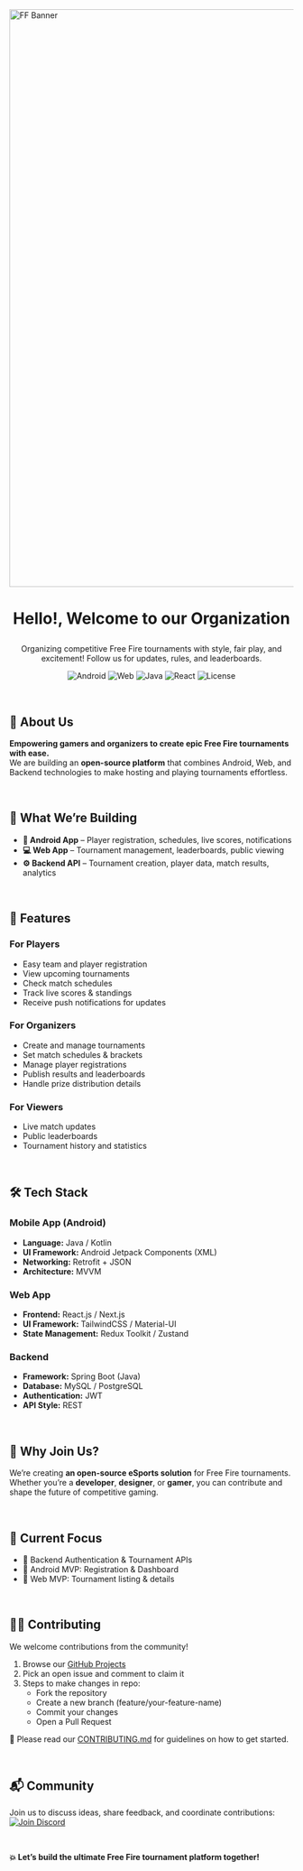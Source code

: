 <img width="1536" height="1024" alt="FF Banner" src="https://github.com/user-attachments/assets/aa944cd6-bacd-443b-b6e1-21bce138eae8" />

<h1>
 <p align="center">
 Hello!, Welcome to our Organization
</p>
</h1>

<p align="center">
  Organizing competitive Free Fire tournaments with style, fair play, and excitement!  
  Follow us for updates, rules, and leaderboards.
</p>

<p align="center">
  <img src="https://img.shields.io/badge/Platform-Android-green?style=for-the-badge&logo=android" alt="Android">
  <img src="https://img.shields.io/badge/Platform-Web-blue?style=for-the-badge&logo=google-chrome" alt="Web">
  <img src="https://img.shields.io/badge/Backend-Java-orange?style=for-the-badge&logo=java" alt="Java">
  <img src="https://img.shields.io/badge/Frontend-React-61DBFB?style=for-the-badge&logo=react" alt="React">
  <img src="https://img.shields.io/badge/License-MIT-yellow?style=for-the-badge" alt="License">
</p>

</br>

## 📢 About Us

**Empowering gamers and organizers to create epic Free Fire tournaments with ease.**  
We are building an **open-source platform** that combines Android, Web, and Backend technologies to make hosting and playing tournaments effortless.

</br>

## 🚀 What We’re Building

- **📱 Android App** – Player registration, schedules, live scores, notifications
- **💻 Web App** – Tournament management, leaderboards, public viewing
- **⚙ Backend API** – Tournament creation, player data, match results, analytics

</br>

## 🚀 Features

### For Players
- Easy team and player registration
- View upcoming tournaments
- Check match schedules
- Track live scores & standings
- Receive push notifications for updates

### For Organizers
- Create and manage tournaments
- Set match schedules & brackets
- Manage player registrations
- Publish results and leaderboards
- Handle prize distribution details

### For Viewers
- Live match updates
- Public leaderboards
- Tournament history and statistics

</br>

## 🛠 Tech Stack

### Mobile App (Android)
- **Language:** Java / Kotlin
- **UI Framework:** Android Jetpack Components (XML)
- **Networking:** Retrofit + JSON
- **Architecture:** MVVM

### Web App
- **Frontend:** React.js / Next.js
- **UI Framework:** TailwindCSS / Material-UI
- **State Management:** Redux Toolkit / Zustand

### Backend
- **Framework:** Spring Boot (Java)
- **Database:** MySQL / PostgreSQL
- **Authentication:** JWT
- **API Style:** REST

</br>

## 🌟 Why Join Us?

We’re creating **an open-source eSports solution** for Free Fire tournaments.  
Whether you’re a **developer**, **designer**, or **gamer**, you can contribute and shape the future of competitive gaming.

</br>

## 📌 Current Focus

- 🔹 Backend Authentication & Tournament APIs
- 🔹 Android MVP: Registration & Dashboard
- 🔹 Web MVP: Tournament listing & details

</br>

## 👨‍💻 Contributing

We welcome contributions from the community! 


1. Browse our [GitHub Projects](https://github.com/orgs/ff-tournament-hub/projects)
2. Pick an open issue and comment to claim it
3. Steps to make changes in repo:
   - Fork the repository
   - Create a new branch (feature/your-feature-name)
   - Commit your changes
   - Open a Pull Request
   

📄 Please read our [CONTRIBUTING.md](https://github.com/ff-tournament-hub/.github/blob/main/CONTRIBUTING.md) for guidelines on how to get started.

</br>

## 📬 Community

Join us to discuss ideas, share feedback, and coordinate contributions:  
[![Join Discord](https://img.shields.io/discord/1405808666179014697?color=5865F2&label=Join%20Us%20on%20Discord)](https://discord.gg/eFbHHpSD)

</br>

**💥 Let’s build the ultimate Free Fire tournament platform together!**
